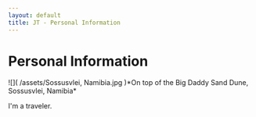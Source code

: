 ```yaml
---
layout: default
title: JT - Personal Information
---
```

<h1>Personal Information</h1>
![]( /assets/Sossusvlei, Namibia.jpg )*On top of the Big Daddy Sand Dune, Sossusvlei, Namibia*
<p>I'm a traveler.</p>
